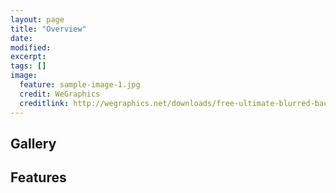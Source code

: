 ```yaml
---
layout: page
title: "Overview"
date: 
modified:
excerpt:
tags: []
image:
  feature: sample-image-1.jpg
  credit: WeGraphics
  creditlink: http://wegraphics.net/downloads/free-ultimate-blurred-background-pack/
---
```


## Gallery

## Features